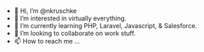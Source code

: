 - 👋 Hi, I’m @nkruschke
- 👀 I’m interested in virtually everything.
- 🌱 I’m currently learning PHP, Laravel, Javascript, & Salesforce.
- 💞️ I’m looking to collaborate on work stuff.
- 📫 How to reach me ...

<!---
nkruschke/nkruschke is a ✨ special ✨ repository because its `README.md` (this file) appears on your GitHub profile.
You can click the Preview link to take a look at your changes.
--->
